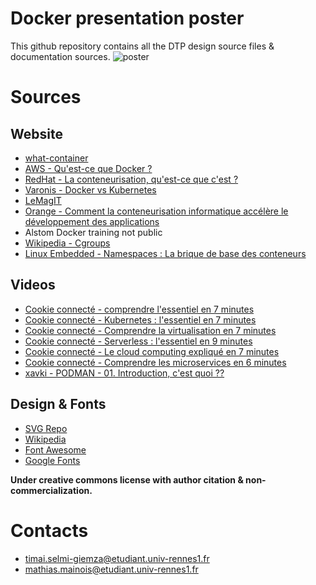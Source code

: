 # Docker presentation poster
This github repository contains all the DTP design source files & documentation sources.
![poster](Affiche_docker.png)
# Sources
## Website
- [what-container](https://www.docker.com/resources/what-container/)
- [AWS - Qu'est-ce que Docker ?](https://aws.amazon.com/fr/docker/)
- [RedHat - La conteneurisation, qu'est-ce que c'est ?](https://www.redhat.com/fr/topics/cloud-native-apps/what-is-containerization)
- [Varonis - Docker vs Kubernetes](https://www.varonis.com/fr/blog/docker-vs-kubernetes)
- [LeMagIT](https://www.lemagit.fr/conseil/Avantages-et-inconvenients-des-conteneurs-dapplications)
- [Orange - Comment la conteneurisation informatique accélère le développement des applications](https://hellofuture.orange.com/fr/comment-la-conteneurisation-informatique-accelere-le-developpement-des-applications/)
- Alstom Docker training not public
- [Wikipedia - Cgroups](Cgroups)
- [Linux Embedded - Namespaces : La brique de base des conteneurs](https://linuxembedded.fr/2020/11/namespaces-la-brique-de-base-des-conteneurs)
## Videos
- [Cookie connecté - comprendre l'essentiel en 7 minutes](https://www.youtube.com/watch?v=caXHwYC3tq8)
- [Cookie connecté - Kubernetes : l'essentiel en 7 minutes](https://www.youtube.com/watch?v=NChhdOZV4sY)
- [Cookie connecté - Comprendre la virtualisation en 7 minutes](https://www.youtube.com/watch?v=4J_00mQ5BAs)
- [Cookie connecté - Serverless : l'essentiel en 9 minutes](https://www.youtube.com/watch?v=4J_00mQ5BAs)
- [Cookie connecté - Le cloud computing expliqué en 7 minutes](https://www.youtube.com/watch?v=RwbIMBSr8o8)
- [Cookie connecté - Comprendre les microservices en 6 minutes](https://www.youtube.com/watch?v=ucHwp1jUS2w)
- [xavki - PODMAN - 01. Introduction, c'est quoi ??](https://www.youtube.com/watch?v=eYwf3_gGjLE)
## Design & Fonts
- [SVG Repo](https://www.svgrepo.com/)
- [Wikipedia](https://fr.wikipedia.org/wiki/Wikip%C3%A9dia:Accueil_principal)
- [Font Awesome](https://fontawesome.com/)
- [Google Fonts](https://fonts.google.com/)

**Under creative commons license with author citation & non-commercialization.**

# Contacts
- timai.selmi-giemza@etudiant.univ-rennes1.fr
- mathias.mainois@etudiant.univ-rennes1.fr
